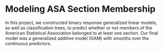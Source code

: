 # Modeling ASA Section Membership

In this project, we constructed binary response generalized linear models, as well as classification trees, to predict whether or not members of the American Statistical Association belonged to at least one section. Our final model was a generalized additive model (GAM) with smooths over the continuous predictors.
